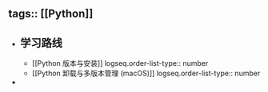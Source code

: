 tags:: [[Python]]
---

- ## 学习路线
	- [[Python 版本与安装]]
	  logseq.order-list-type:: number
	- [[Python 卸载与多版本管理 (macOS)]]
	  logseq.order-list-type:: number
-